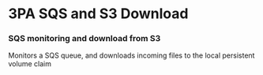 # 3PA SQS and S3 Download

### SQS monitoring and download from S3
Monitors a SQS queue, and downloads incoming files to the local persistent volume claim
